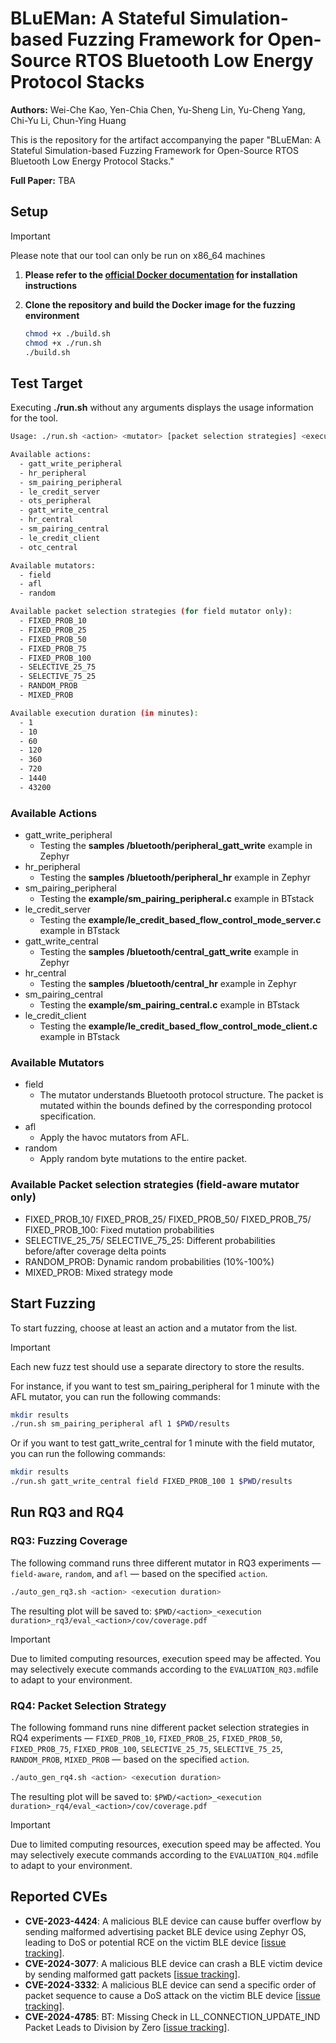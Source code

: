 # BLuEMan: A Stateful Simulation-based Fuzzing Framework for Open-Source RTOS Bluetooth Low Energy Protocol Stacks

**Authors:** Wei-Che Kao, Yen-Chia Chen, Yu-Sheng Lin, Yu-Cheng Yang, Chi-Yu Li, Chun-Ying Huang

This is the repository for the artifact accompanying the paper "BLuEMan: A Stateful Simulation-based Fuzzing Framework for Open-Source RTOS Bluetooth Low Energy Protocol Stacks."

**Full Paper:** TBA

## Setup
> [!IMPORTANT]
Please note that our tool can only be run on x86_64 machines
1. **Please refer to the [official Docker documentation](https://docs.docker.com/engine/install/) for installation instructions**
2. **Clone the repository and build the Docker image for the fuzzing environment**

    ```bash
    chmod +x ./build.sh
    chmod +x ./run.sh
    ./build.sh
    ```

## Test Target
Executing **./run.sh** without any arguments displays the usage information for the tool.
```bash
Usage: ./run.sh <action> <mutator> [packet selection strategies] <execution duration> <output_dir>

Available actions:
  - gatt_write_peripheral
  - hr_peripheral
  - sm_pairing_peripheral
  - le_credit_server
  - ots_peripheral
  - gatt_write_central
  - hr_central
  - sm_pairing_central
  - le_credit_client
  - otc_central

Available mutators:
  - field
  - afl
  - random

Available packet selection strategies (for field mutator only):
  - FIXED_PROB_10
  - FIXED_PROB_25
  - FIXED_PROB_50
  - FIXED_PROB_75
  - FIXED_PROB_100
  - SELECTIVE_25_75
  - SELECTIVE_75_25
  - RANDOM_PROB
  - MIXED_PROB

Available execution duration (in minutes):
  - 1
  - 10
  - 60
  - 120
  - 360
  - 720
  - 1440
  - 43200
```
### Available Actions
- gatt_write_peripheral
    - Testing the **samples
/bluetooth/peripheral_gatt_write** example in Zephyr
- hr_peripheral
    - Testing the **samples
/bluetooth/peripheral_hr** example in Zephyr
- sm_pairing_peripheral
    - Testing the **example/sm_pairing_peripheral.c** example in BTstack
- le_credit_server
    - Testing the **example/le_credit_based_flow_control_mode_server.c** example in BTstack
- gatt_write_central
    - Testing the **samples
/bluetooth/central_gatt_write** example in Zephyr
- hr_central
    - Testing the **samples
/bluetooth/central_hr** example in Zephyr
- sm_pairing_central
    - Testing the **example/sm_pairing_central.c** example in BTstack
- le_credit_client
    - Testing the **example/le_credit_based_flow_control_mode_client.c** example in BTstack
### Available Mutators
- field
    - The mutator understands Bluetooth protocol structure. The packet is mutated within the bounds defined by the corresponding protocol specification.
- afl
    - Apply the havoc mutators from AFL.
- random
    - Apply random byte mutations to the entire packet.

### Available Packet selection strategies (field-aware mutator only)
- FIXED_PROB_10/ FIXED_PROB_25/ FIXED_PROB_50/ FIXED_PROB_75/ FIXED_PROB_100: Fixed mutation probabilities
- SELECTIVE_25_75/ SELECTIVE_75_25: Different probabilities before/after coverage delta points
- RANDOM_PROB: Dynamic random probabilities (10%-100%)
- MIXED_PROB: Mixed strategy mode

## Start Fuzzing
To start fuzzing, choose at least an action and a mutator from the list.
> [!IMPORTANT]
> Each new fuzz test should use a separate directory to store the results.

For instance, if you want to test sm_pairing_peripheral for 1 minute with the AFL mutator, you can run the following commands:
```bash
mkdir results
./run.sh sm_pairing_peripheral afl 1 $PWD/results
```
Or if you want to test gatt_write_central for 1 minute with the field mutator, you can run the following commands:
```bash
mkdir results
./run.sh gatt_write_central field FIXED_PROB_100 1 $PWD/results
```
## Run RQ3 and RQ4
### RQ3: Fuzzing Coverage
The following command runs three different mutator in RQ3 experiments — `field-aware`, `random`, and `afl` — based on the specified `action`.
```bash
./auto_gen_rq3.sh <action> <execution duration>
```
The resulting plot will be saved to:
`$PWD/<action>_<execution duration>_rq3/eval_<action>/cov/coverage.pdf`

> [!IMPORTANT]
> Due to limited computing resources, execution speed may be affected. You may selectively execute commands according to the `EVALUATION_RQ3.md`file to adapt to your environment.


### RQ4: Packet Selection Strategy
The following fommand runs nine different packet selection strategies in RQ4 experiments — `FIXED_PROB_10`, `FIXED_PROB_25`, `FIXED_PROB_50`, `FIXED_PROB_75`, `FIXED_PROB_100`, `SELECTIVE_25_75`, `SELECTIVE_75_25`, `RANDOM_PROB`, `MIXED_PROB` — based on the specified `action`.
```bash
./auto_gen_rq4.sh <action> <execution duration>
```
The resulting plot will be saved to:
`$PWD/<action>_<execution duration>_rq4/eval_<action>/cov/coverage.pdf`

> [!IMPORTANT]
> Due to limited computing resources, execution speed may be affected. You may selectively execute commands according to the `EVALUATION_RQ4.md`file to adapt to your environment.

## Reported CVEs

- **CVE-2023-4424**: A malicious BLE device can cause buffer overflow by sending malformed advertising packet BLE device using Zephyr OS, leading to DoS or potential RCE on the victim BLE device [[issue tracking](https://github.com/zephyrproject-rtos/zephyr/security/advisories/GHSA-j4qm-xgpf-qjw3)].
- **CVE-2024-3077**: A malicious BLE device can crash a BLE victim device by sending malformed gatt packets [[issue tracking](https://github.com/zephyrproject-rtos/zephyr/security/advisories/GHSA-gmfv-4vfh-2mh8)].
- **CVE-2024-3332**: A malicious BLE device can send a specific order of packet sequence to cause a DoS attack on the victim BLE device [[issue tracking](https://github.com/zephyrproject-rtos/zephyr/security/advisories/GHSA-jmr9-xw2v-5vf4)].
- **CVE-2024-4785**: BT: Missing Check in LL_CONNECTION_UPDATE_IND Packet Leads to Division by Zero [[issue tracking](https://github.com/zephyrproject-rtos/zephyr/security/advisories/GHSA-xcr5-5g98-mchp)].

